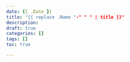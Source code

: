 ```yaml
---
date: {{ .Date }}
title: "{{ replace .Name "-" " " | title }}"
description:
draft: true
categories: []
tags: []
toc: true

---
```


